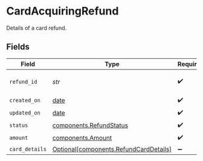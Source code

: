 # CardAcquiringRefund

Details of a card refund.


## Fields

| Field                                                                                  | Type                                                                                   | Required                                                                               | Description                                                                            |
| -------------------------------------------------------------------------------------- | -------------------------------------------------------------------------------------- | -------------------------------------------------------------------------------------- | -------------------------------------------------------------------------------------- |
| `refund_id`                                                                            | *str*                                                                                  | :heavy_check_mark:                                                                     | Identifier for the refund.                                                             |
| `created_on`                                                                           | [date](https://docs.python.org/3/library/datetime.html#date-objects)                   | :heavy_check_mark:                                                                     | N/A                                                                                    |
| `updated_on`                                                                           | [date](https://docs.python.org/3/library/datetime.html#date-objects)                   | :heavy_check_mark:                                                                     | N/A                                                                                    |
| `status`                                                                               | [components.RefundStatus](../../models/components/refundstatus.md)                     | :heavy_check_mark:                                                                     | N/A                                                                                    |
| `amount`                                                                               | [components.Amount](../../models/components/amount.md)                                 | :heavy_check_mark:                                                                     | N/A                                                                                    |
| `card_details`                                                                         | [Optional[components.RefundCardDetails]](../../models/components/refundcarddetails.md) | :heavy_minus_sign:                                                                     | N/A                                                                                    |